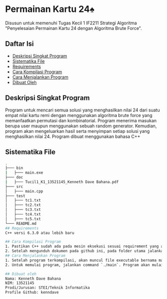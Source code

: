 # Permainan Kartu 24♠
Disusun untuk memenuhi Tugas Kecil 1 IF2211 Strategi Algoritma "Penyelesaian Permainan Kartu 24 dengan Algoritma Brute Force".

## Daftar Isi
* [Deskripsi Singkat Program](#deskripsi-singkat)
* [Sistematika File](#sistematika-file)
* [Requirements](#requirements)
* [Cara Kompilasi Program](#cara-kompilasi-program)
* [Cara Menjalankan Program](#cara-menjalankan-program)
* [Dibuat Oleh](#dibuat-oleh)

## Deskripsi Singkat Program
Program untuk mencari semua solusi yang menghasilkan nilai 24 dari suatu empat nilai kartu remi dengan menggunakan algoritma brute force yang memanfaatkan permutasi dan kombinatorial. Program menerima masukan berupa user maupun menggunakan sebuah random generator. Kemudian, program akan mengeluarkan hasil serta menyimpan setiap solusi yang menghasilkan nilai 24. Program dibuat menggunakan bahasa C++
## Sistematika File
```bash
.
├─── bin
|   ├─── main.exe
├─── doc
|   ├─── Tucil1_K1_13521145_Kenneth Dave Bahana.pdf
├─── src
│   ├─── main.cpp
├─── test
│   ├─── tc1.txt
│   ├─── tc2.txt
│   ├─── tc3.txt
│   ├─── tc4.txt
│   ├─── tc5.txt
└─── README.md
## Requirements
C++ versi 6.3.0 atau lebih baru

## Cara Kompilasi Program
1. Pastikan C++ sudah ada pada mesin eksekusi sesuai requirement yang ada (Versi C++ dapat dicek dalam terminal menggunakan `g++ --version`)
2. Setelah mengunduh dokumen pada github ini, pada folder utama jalankan command `g++ src/main.cpp -o main`. untuk mengkompilasi program.
## Cara Menjalankan Program
1. Setelah program terkompilasi, akan muncul file executable bernama main dalam folder utama.
2. Untuk memulai program, jalankan command `./main`. Program akan mulai berjalan.

## Dibuat oleh
Nama: Kenneth Dave Bahana
NIM: 13521145
Prodi/Jurusan: STEI/Teknik Informatika
Profile Github: kenndave
